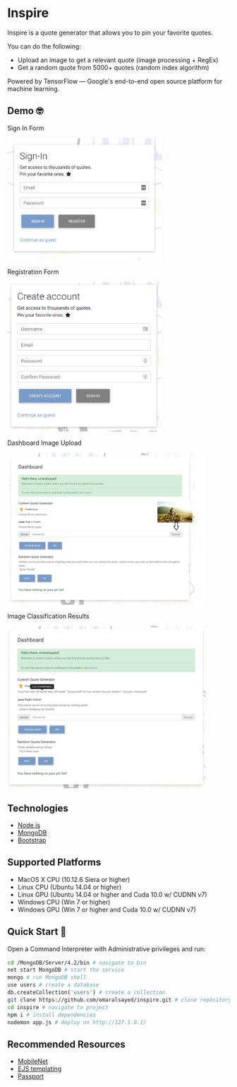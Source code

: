 # Inspire

Inspire is a quote generator that allows you to pin your favorite quotes.

You can do the following:

+ Upload an image to get a relevant quote (image processing + RegEx)
+ Get a random quote from 5000+ quotes (random index algorithm)

Powered by TensorFlow — Google's end-to-end open source platform for machine learning.

## Demo 🤓

Sign In Form

<img src="media/signin.png" alt="Sign In" width="350">

Registration Form

<img src="media/register.png" alt="Registration" width="350">

Dashboard Image Upload

<img src="media/default.png" alt="Pre" width="450">

Image Classification Results

<img src="media/probability.png" alt="Post" width="450">

## Technologies

+ [Node.js](https://nodejs.org/en/)
+ [MongoDB](https://www.mongodb.com/)
+ [Bootstrap](https://getbootstrap.com/)

## Supported Platforms 

+ MacOS X CPU (10.12.6 Siera or higher)
+ Linux CPU (Ubuntu 14.04 or higher)
+ Linux GPU (Ubuntu 14.04 or higher and Cuda 10.0 w/ CUDNN v7)
+ Windows CPU (Win 7 or higher)
+ Windows GPU (Win 7 or higher and Cuda 10.0 w/ CUDNN v7)

## Quick Start 🚀

Open a Command Interpreter with Administrative privileges and run:

```sh
cd /MongoDB/Server/4.2/bin # navigate to bin
net start MongoDB # start the service 
mongo # run MongoDB shell
use users # create a database
db.createCollection('users') # create a collection
git clone https://github.com/omaralsayed/inspire.git # clone repository
cd inspire # navigate to project
npm i # install dependencies
nodemon app.js # deploy on http://127.1.0.1/
```

## Recommended Resources

+ [MobileNet](https://github.com/tensorflow/tfjs-models/tree/master/mobilenet)
+ [EJS templating](https://ejs.co/)
+ [Passport](http://www.passportjs.org/docs/)